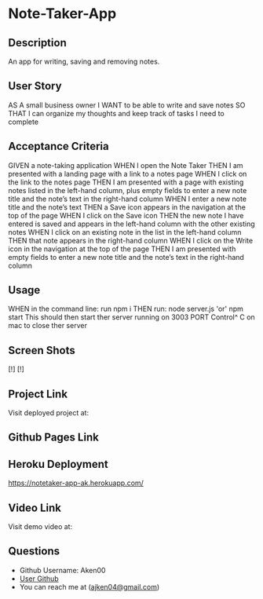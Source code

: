 # Note-Taker-App


## Description 

An app for writing, saving and removing notes. 


## User Story

AS A small business owner
I WANT to be able to write and save notes
SO THAT I can organize my thoughts and keep track of tasks I need to complete


## Acceptance Criteria

GIVEN a note-taking application
WHEN I open the Note Taker
THEN I am presented with a landing page with a link to a notes page
WHEN I click on the link to the notes page
THEN I am presented with a page with existing notes listed in the left-hand column, plus empty fields to enter a new note title and the note’s text in the right-hand column
WHEN I enter a new note title and the note’s text
THEN a Save icon appears in the navigation at the top of the page
WHEN I click on the Save icon
THEN the new note I have entered is saved and appears in the left-hand column with the other existing notes
WHEN I click on an existing note in the list in the left-hand column
THEN that note appears in the right-hand column
WHEN I click on the Write icon in the navigation at the top of the page
THEN I am presented with empty fields to enter a new note title and the note’s text in the right-hand column


## Usage
WHEN in the command line: run npm i
THEN run: node server.js 'or' npm start
This should then start ther server running on 3003 PORT
Control^ C on mac to close ther server


## Screen Shots 
[!]
[!]

## Project Link
Visit deployed project at:

## Github Pages Link

## Heroku Deployment
https://notetaker-app-ak.herokuapp.com/

## Video Link
Visit demo video at:

## Questions
  * Github Username: Aken00
  * [User Github](https://github.com/Aken00)
  * You can reach me at (ajken04@gmail.com)